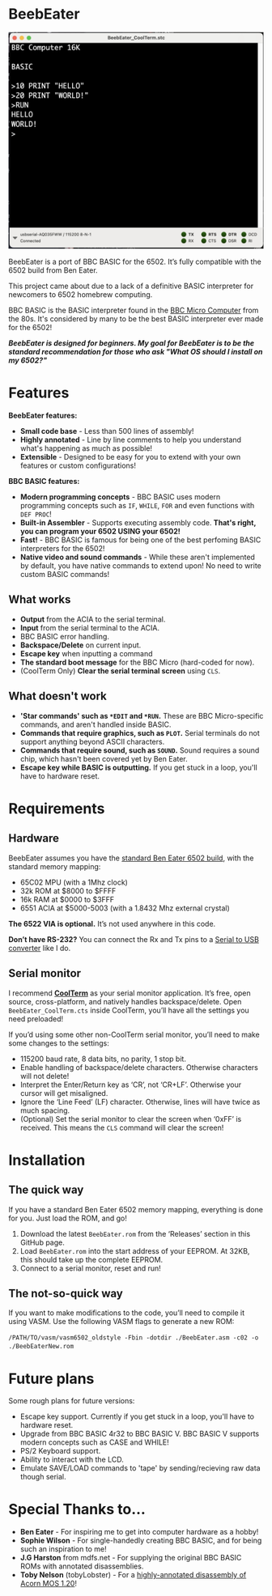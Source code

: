 # BeebEater

![Screenshot of BeebEater](/BeebEater_Screenshot.jpeg)

BeebEater is a port of BBC BASIC for the 6502. It’s fully compatible with the 6502 build from Ben Eater.

This project came about due to a lack of a definitive BASIC interpreter for newcomers to 6502 homebrew computing.

BBC BASIC is the BASIC interpreter found in the [BBC Micro Computer](https://en.wikipedia.org/wiki/BBC_Micro) from the 80s. It's considered by many to be the best BASIC interpreter ever made for the 6502!

_**BeebEater is designed for beginners. My goal for BeebEater is to be the standard recommendation for those who ask "What OS should I install on my 6502?"**_

# Features

**BeebEater features:**
 * **Small code base** - Less than 500 lines of assembly!
 * **Highly annotated** - Line by line comments to help you understand what's happening as much as possible!
 * **Extensible** - Designed to be easy for you to extend with your own features or custom configurations!

**BBC BASIC features:**
 * **Modern programming concepts** - BBC BASIC uses modern programming concepts such as `IF`, `WHILE`, `FOR` and even functions with `DEF PROC`!
 * **Built-in Assembler** - Supports executing assembly code. **That's right, you can program your 6502 USING your 6502!**
 * **Fast!** - BBC BASIC is famous for being one of the best perfoming BASIC interpreters for the 6502!
 * **Native video and sound commands** - While these aren't implemented by default, you have native commands to extend upon! No need to write custom BASIC commands!

## What works
 * **Output** from the ACIA to the serial terminal.
 * **Input** from the serial terminal to the ACIA.
 * BBC BASIC error handling.
 * **Backspace/Delete** on current input.
 * **Escape key** when inputting a command
 * **The standard boot message** for the BBC Micro (hard-coded for now).
 * (CoolTerm Only) **Clear the serial terminal screen** using `CLS`.

## What doesn't work
 * **'Star commands' such as `*EDIT` and `*RUN`.** These are BBC Micro-specific commands, and aren't handled inside BASIC.
 * **Commands that require graphics, such as `PLOT`.** Serial terminals do not support anything beyond ASCII characters.
 * **Commands that require sound, such as `SOUND`.** Sound requires a sound chip, which hasn't been covered yet by Ben Eater.
 * **Escape key while BASIC is outputting.** If you get stuck in a loop, you'll have to hardware reset.

# Requirements
## Hardware
BeebEater assumes you have the [standard Ben Eater 6502 build](https://eater.net/6502), with the standard memory mapping:
 * 65C02 MPU (with a 1Mhz clock)
 * 32k ROM at $8000 to $FFFF
 * 16k RAM at $0000 to $3FFF
 * 6551 ACIA at $5000-5003 (with a 1.8432 Mhz external crystal)

**The 6522 VIA is optional.** It’s not used anywhere in this code.

**Don’t have RS-232?** You can connect the Rx and Tx pins to a [Serial to USB converter](https://www.jaycar.com.au/duinotech-arduino-compatible-usb-to-serial-adaptor/p/XC4464) like I do.

## Serial monitor
I recommend [**CoolTerm**](https://freeware.the-meiers.org) as your serial monitor application. It’s free, open source, cross-platform, and natively handles backspace/delete. Open `BeebEater_CoolTerm.cts` inside CoolTerm, you’ll have all the settings you need preloaded!

If you’d using some other non-CoolTerm serial monitor, you’ll need to make some changes to the settings:
 * 115200 baud rate, 8 data bits, no parity, 1 stop bit.
 * Enable handling of backspace/delete characters. Otherwise characters will not delete!
 * Interpret the Enter/Return key as ‘CR’, not ‘CR+LF’. Otherwise your cursor will get misaligned.
 * Ignore the ‘Line Feed’ (LF) character. Otherwise, lines will have twice as much spacing.
  * (Optional) Set the serial monitor to clear the screen when ‘0xFF’ is received. This means the `CLS` command will clear the screen!

# Installation
## The quick way
If you have a standard Ben Eater 6502 memory mapping, everything is done for you. Just load the ROM, and go!
 1. Download the latest `BeebEater.rom` from the ‘Releases’ section in this GitHub page.
 2. Load `BeebEater.rom` into the start address of your EEPROM. At 32KB, this should take up the complete EEPROM.
 3. Connect to a serial monitor, reset and run! 

## The not-so-quick way
If you want to make modifications to the code, you’ll need to compile it using VASM. Use the following VASM flags to generate a new ROM:
	
`/PATH/TO/vasm/vasm6502_oldstyle -Fbin -dotdir ./BeebEater.asm -c02 -o ./BeebEaterNew.rom`



# Future plans

Some rough plans for future versions:
* Escape key support. Currently if you get stuck in a loop, you'll have to hardware reset.
* Upgrade from BBC BASIC 4r32 to BBC BASIC V. BBC BASIC V supports modern concepts such as CASE and WHILE!
* PS/2 Keyboard support.
* Ability to interact with the LCD.
* Emulate SAVE/LOAD commands to 'tape' by sending/recieving raw data though serial.


# Special Thanks to…
 * **Ben Eater** - For inspiring me to get into computer hardware as a hobby!
 * **Sophie Wilson** - For single-handedly creating BBC BASIC, and for being such an inspiration to me!
 * **J.G Harston** from mdfs.net - For supplying the original BBC BASIC ROMs with annotated disassemblies.
 * **Toby Nelson** (tobyLobster) - For a [highly-annotated disassembly of Acorn MOS 1.20](https://tobylobster.github.io/mos/index.html)!
